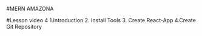 #MERN AMAZONA

#Lesson
video 4
1.Introduction 2. Install Tools 3. Create React-App
4.Create Git Repository

